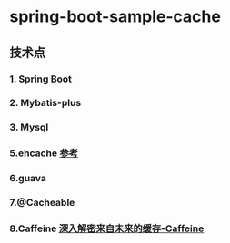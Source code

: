 # spring-boot-sample-cache
## 技术点

### 1. Spring Boot
### 2. Mybatis-plus
### 3. Mysql
### 5.ehcache [参考](https://raychase.iteye.com/blog/1545906)
### 6.guava
### 7.@Cacheable
### 8.Caffeine [深入解密来自未来的缓存-Caffeine](https://juejin.im/post/5b8df63c6fb9a019e04ebaf4)
